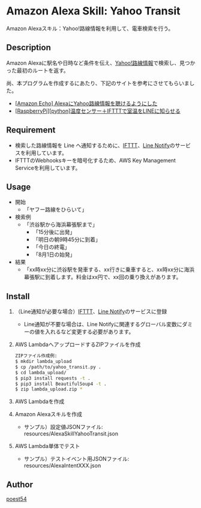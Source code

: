 # Amazon Alexa Skill: Yahoo Transit

Amazon Alexaスキル：Yahoo!路線情報を利用して、電車検索を行う。

## Description

Amazon Alexaに駅名や日時など条件を伝え、[Yahoo!路線情報](https://transit.yahoo.co.jp/)で検索し、見つかった最初のルートを返す。

尚、本プログラムを作成するにあたり、下記のサイトを参考にさせてもらいました。

- [[Amazon Echo] AlexaにYahoo路線情報を聴けるようにした](https://qiita.com/Sa2Knight/items/a7eb54b6fe8a809dffc8)
- [[RaspberryPi][python]温度センサー＋IFTTTで室温をLINEに知らせる](https://qiita.com/jun1_0803/items/95cec2f149bdec82472d)

## Requirement

- 検索した路線情報を Line へ通知するために、[IFTTT](https://ifttt.com/line)、[Line Notify](https://notify-bot.line.me/ja/)のサービスを利用しています。
- IFTTTのWebhooksキーを暗号化するため、AWS Key Management Serviceを利用しています。

## Usage

- 開始
  - 「ヤフー路線をひらいて」
- 検索例
  - 「渋谷駅から海浜幕張駅まで」
    - 「15分後に出発」
    - 「明日の朝9時45分に到着」
    - 「今日の終電」
    - 「8月1日の始発」
- 結果
  - 「xx時xx分に渋谷駅を発車する、xx行きに乗車すると、xx時xx分に海浜幕張駅に到着します。料金はxx円で、xx回の乗り換えがあります。

## Install

1. （Line通知が必要な場合）[IFTTT](https://ifttt.com/line)、[Line Notify](https://notify-bot.line.me/ja/)のサービスに登録
    - Line通知が不要な場合は、Line Notifyに関連するグローバル変数にダミーの値を入れるなど変更する必要があります。
2. AWS LambdaへアップロードするZIPファイルを作成

    ~~~bash
    ZIPファイル作成例:
    $ mkdir lambda_upload
    $ cp /path/to/yahoo_transit.py .
    $ cd lambda_upload/
    $ pip3 install requests -t .
    $ pip3 install BeautifulSoup4 -t .
    $ zip lambda_upload.zip *
    ~~~

3. AWS Lambdaを作成
4. Amazon Alexaスキルを作成
    - サンプル）設定値JSONファイル: resources/AlexaSkillYahooTransit.json
5. AWS Lambda単体でテスト
    - サンプル）テストイベント用JSONファイル: resources/AlexaIntentXXX.json

## Author

[poest54](https://github.com/poest54)
